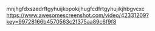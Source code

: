 mnjhgfdxszedrftgyhuijkopokijhugfcdfrtgyhujikjhbgvcxc
https://www.awesomescreenshot.com/video/42331209?key=99728166b4570563c2f375aa89c6f9f8
